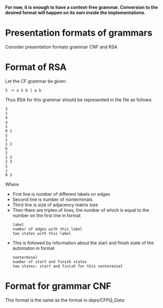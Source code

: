 **For now, it is enough to have a context-free grammar. Conversion to the desired format will happen on its own inside the implementations.**

# Presentation formats of grammars
Consider presentation formats grammar CNF and RSA

# Format of RSA

Let the CF grammar be given:
```
S -> a S b | a b
```
Thus RSA for this grammar should be represented in the file as follows:
```
3
1
4
a
1
0 1
S
1
1 2
b
2
1 3
2 3
S
1
0 3
```
Where
* First line is number of different labels on edges
* Second line is number of nonterminals
* Third line is size of adjacency matrix size
* Then there are triples of lines, the number of which is equal to the number on the first line in format
    ```
    label
    number of edges with this label
    two states with this label
    ```
* This is followed by information about the start and finish state of the automaton in format
    ```
    nonterminal
    number of start and finish states
    two states: start and finish for this nonterminal
    ```
# Format for grammar CNF

This format is the same as the format in *deps/CFPQ_Data*
